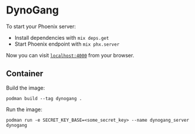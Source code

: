 # DynoGang

To start your Phoenix server:

  * Install dependencies with `mix deps.get`
  * Start Phoenix endpoint with `mix phx.server`

Now you can visit [`localhost:4000`](http://localhost:4000) from your browser.

## Container

Build the image:

`podman build --tag dynogang .`

Run the image:

`podman run -e SECRET_KEY_BASE=<some_secret_key> --name dynogang_server dynogang`
